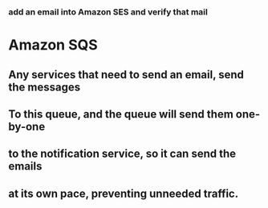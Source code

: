 ### add an email into Amazon SES and verify that mail

# Amazon SQS
## Any services that need to send an email, send the messages
## To this queue, and the queue will send them one-by-one
## to the notification service, so it can send the emails
## at its own pace, preventing unneeded traffic.